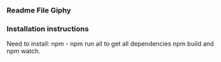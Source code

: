 ###  Readme File Giphy


### Installation instructions

Need to install:
npm -
npm run all to get all dependencies
npm build and npm watch.
